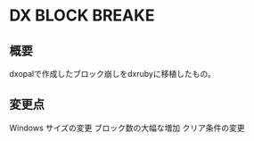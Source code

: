 # DX BLOCK BREAKE
## 概要
dxopalで作成したブロック崩しをdxrubyに移植したもの。

## 変更点
Windows サイズの変更
ブロック数の大幅な増加
クリア条件の変更
